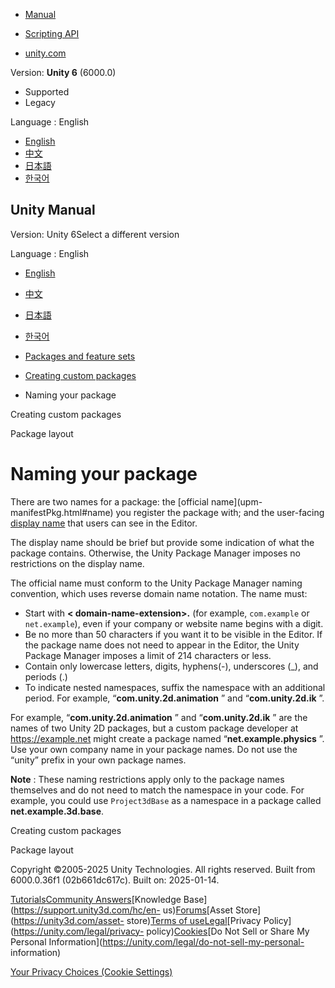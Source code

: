 [](https://docs.unity3d.com)

  * [Manual](../Manual/index.html)
  * [Scripting API](../ScriptReference/index.html)

  * [unity.com](https://unity.com/)

Version: **Unity 6** (6000.0)

  * Supported
  * Legacy

Language : English

  * [English](/Manual/cus-naming.html)
  * [中文](/cn/current/Manual/cus-naming.html)
  * [日本語](/ja/current/Manual/cus-naming.html)
  * [한국어](/kr/current/Manual/cus-naming.html)

[](https://docs.unity3d.com)

## Unity Manual

Version: Unity 6Select a different version

Language : English

  * [English](/Manual/cus-naming.html)
  * [中文](/cn/current/Manual/cus-naming.html)
  * [日本語](/ja/current/Manual/cus-naming.html)
  * [한국어](/kr/current/Manual/cus-naming.html)

  * [Packages and feature sets](PackagesList.html)
  * [Creating custom packages](CustomPackages.html)
  * Naming your package

[](CustomPackages.html)

Creating custom packages

[](cus-layout.html)

Package layout

# Naming your package

There are two names for a package: the [official name](upm-
manifestPkg.html#name) you register the package with; and the user-facing
[display name](upm-manifestPkg.html#displayName) that users can see in the
Editor.

The display name should be brief but provide some indication of what the
package contains. Otherwise, the Unity Package Manager imposes no restrictions
on the display name.

The official name must conform to the Unity Package Manager naming convention,
which uses reverse domain name notation. The name must:

  * Start with **< domain-name-extension>.<company-name>** (for example, `com.example` or `net.example`), even if your company or website name begins with a digit.
  * Be no more than 50 characters if you want it to be visible in the Editor. If the package name does not need to appear in the Editor, the Unity Package Manager imposes a limit of 214 characters or less.
  * Contain only lowercase letters, digits, hyphens(-), underscores (_), and periods (.)
  * To indicate nested namespaces, suffix the namespace with an additional period. For example, “**com.unity.2d.animation** ” and “**com.unity.2d.ik** ”.

For example, “**com.unity.2d.animation** ” and “**com.unity.2d.ik** ” are the
names of two Unity 2D packages, but a custom package developer at
https://example.net might create a package named “**net.example.physics** ”.
Use your own company name in your package names. Do not use the “unity” prefix
in your own package names.

**Note** : These naming restrictions apply only to the package names
themselves and do not need to match the namespace in your code. For example,
you could use `Project3dBase` as a namespace in a package called
**net.example.3d.base**.

  

[](CustomPackages.html)

Creating custom packages

[](cus-layout.html)

Package layout

Copyright ©2005-2025 Unity Technologies. All rights reserved. Built from
6000.0.36f1 (02b661dc617c). Built on: 2025-01-14.

[Tutorials](https://learn.unity.com/)[Community
Answers](https://answers.unity3d.com)[Knowledge
Base](https://support.unity3d.com/hc/en-
us)[Forums](https://forum.unity3d.com)[Asset Store](https://unity3d.com/asset-
store)[Terms of
use](https://docs.unity3d.com/Manual/TermsOfUse.html)[Legal](https://unity.com/legal)[Privacy
Policy](https://unity.com/legal/privacy-
policy)[Cookies](https://unity.com/legal/cookie-policy)[Do Not Sell or Share
My Personal Information](https://unity.com/legal/do-not-sell-my-personal-
information)

[Your Privacy Choices (Cookie Settings)](javascript:void\(0\);)

